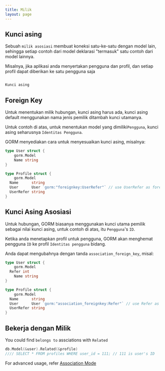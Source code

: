 ```yaml
---
title: Milik
layout: page
---
```

## Kunci asing

Sebuah `milik asosiasi` membuat koneksi satu-ke-satu dengan model lain, sehingga setiap contoh dari model deklarasi "termasuk" satu contoh dari model lainnya.

Misalnya, jika aplikasi anda menyertakan pengguna dan profil, dan setiap profil dapat diberikan ke satu pengguna saja

```go

Kunci asing
```

## Foreign Key

Untuk menentukan milik hubungan, kunci asing harus ada, kunci asing default menggunakan nama jenis pemilik ditambah kunci utamanya.

Untuk contoh di atas, untuk menentukan model yang dimiliki`Pengguna`, kunci asing seharusnya `Identitas Pengguna`.

GORM menyediakan cara untuk menyesuaikan kunci asing, misalnya:

```go
type User struct {
    gorm.Model
    Name string
}

type Profile struct {
    gorm.Model
  Name      string
  User      User `gorm:"foreignkey:UserRefer"` // use UserRefer as foreign key
  UserRefer string
}
```

## Kunci Asing Asosiasi

Untuk hubungan, GORM biasanya menggunakan kunci utama pemilik sebagai nilai kunci asing, untuk contoh di atas, itu `Pengguna`'s `ID`.

Ketika anda menetapkan profil untuk pengguna, GORM akan menghemat pengguna `ID` ke profil `Identitas pengguna` bidang.

Anda dapat mengubahnya dengan tanda ` association_foreign_key `, misal:

```go
type User struct {
    gorm.Model
  Refer int
    Name string
}

type Profile struct {
    gorm.Model
  Name      string
  User      User `gorm:"association_foreignkey:Refer"` // use Refer as association foreign key
  UserRefer string
}
```

## Bekerja dengan Milik

You could find `belongs to` assciations with `Related`

```go
db.Model(&user).Related(&profile)
//// SELECT * FROM profiles WHERE user_id = 111; // 111 is user's ID
```

For advanced usage, refer [Association Mode](/docs/associations.html#Association-Mode)